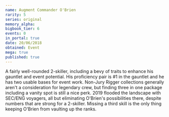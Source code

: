 ```yaml
---
name: Augment Commander O'Brien
rarity: 5
series: original
memory_alpha:
bigbook_tier: 6
events: 0
in_portal: true
date: 20/06/2018
obtained: Event
mega: true
published: true
---
```


A fairly well-rounded 2-skiller, including a bevy of traits to enhance his gauntlet and event potential. His proficiency pair is #1 in the gauntlet and he has two usable bases for event work. Non-Jury Rigger collections generally aren't a consideration for legendary crew, but finding three in one package including a vanity spot is still a nice perk. 2019 flooded the landscape with SEC/ENG voyagers, all but eliminating O'Brien's possibilities there, despite numbers that are strong for a 2-skiller. Missing a third skill is the only thing keeping O'Brien from vaulting up the ranks.
